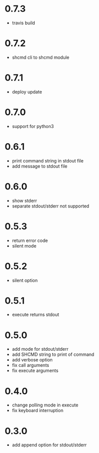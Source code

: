 # 0.7.3
- travis build

# 0.7.2
- shcmd cli to shcmd module

# 0.7.1
- deploy update

# 0.7.0
- support for python3

# 0.6.1
- print command string in stdout file
- add message to stdout file

# 0.6.0
- show stderr
- separate stdout/stderr not supported

# 0.5.3
- return error code
- silent mode

# 0.5.2
- silent option

# 0.5.1
- execute returns stdout

# 0.5.0
- add mode for stdout/stderr
- add SHCMD string to print of command
- add verbose option
- fix call arguments
- fix execute arguments

# 0.4.0
- change polling mode in execute
- fix keyboard interruption

# 0.3.0
- add append option for stdout/stderr


